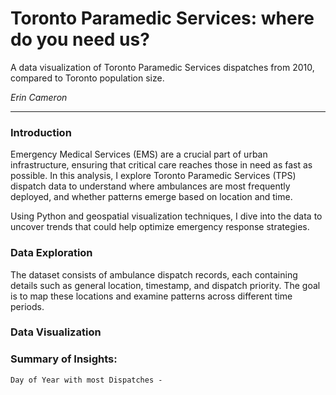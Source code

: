 # Toronto Paramedic Services: where do you need us?

A data visualization of Toronto Paramedic Services dispatches from 2010, compared to Toronto population size.

*Erin Cameron*

---


### Introduction
Emergency Medical Services (EMS) are a crucial part of urban infrastructure, ensuring that critical care reaches those in need as fast as possible. In this analysis, I explore Toronto Paramedic Services (TPS) dispatch data to understand where ambulances are most frequently deployed, and whether patterns emerge based on location and time.

Using Python and geospatial visualization techniques, I dive into the data to uncover trends that could help optimize emergency response strategies.

### Data Exploration
The dataset consists of ambulance dispatch records, each containing details such as general location, timestamp, and dispatch priority. The goal is to map these locations and examine patterns across different time periods.

### Data Visualization


### Summary of Insights:
    Day of Year with most Dispatches - 